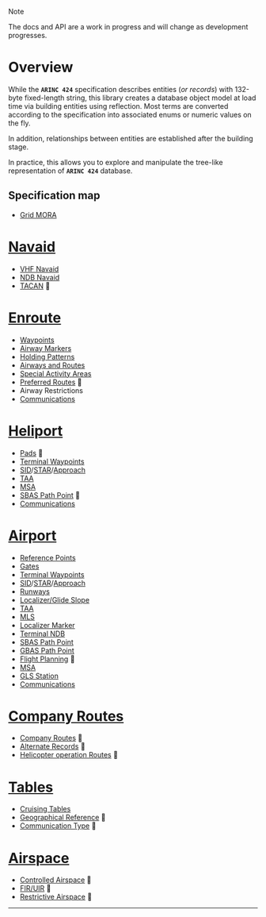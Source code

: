 > [!NOTE]
> The docs and API are a work in progress and will change as development progresses.

# Overview

While the **`ARINC 424`** specification describes entities (*or records*) with 132-byte fixed-length string, this library creates 
a database object model at load time via building entities using reflection. Most terms are converted according 
to the specification into associated enums or numeric values on the fly.

In addition, relationships between entities are established after the building stage.

In practice, this allows you to explore and manipulate the tree-like representation of **`ARINC 424`** database.

## Specification map

- [Grid MORA](api/Arinc424.OffrouteAltitude.yml)

# [Navaid](#tab/navaid)
- [VHF Navaid](api/Arinc424.Navigation.Omnidirectional.yml)
- [NDB Navaid](api/Arinc424.Navigation.Nondirectional.yml)
- [TACAN](api/Arinc424.Navigation.Tactical.yml) 🚧

# [Enroute](#tab/enroute)
- [Waypoints](api/Arinc424.Waypoints.Waypoint.yml)
- [Airway Markers](api/Arinc424.Routing.AirwayMarker.yml)
- [Holding Patterns](api/Arinc424.Routing.HoldingPattern.yml)
- [Airways and Routes](api/Arinc424.Routing.Airway.yml)
- [Special Activity Areas](api/Arinc424.Routing.SpecialActivityArea.yml)
- [Preferred Routes](api/Arinc424.Routing.PreferredRoute.yml) 🚧
- Airway Restrictions
- [Communications](api/Arinc424.Comms.AirwayCommunication.yml)

# [Heliport](#tab/heliport)
- [Pads](api/Arinc424.Ports.Heliport.yml) 🚧
- [Terminal Waypoints](api/Arinc424.Waypoints.HeliportTerminalWaypoint.yml)
- [SID](api/Arinc424.Procedures.HeliportDeparture.yml)/[STAR](api/Arinc424.Procedures.HeliportArrival.yml)/[Approach](api/Arinc424.Procedures.HeliportApproach.yml)
- [TAA](api/Arinc424.Ports.HeliportArrivalAltitude.yml)
- [MSA](api/Arinc424.Ports.HeliportMinimumAltitude.yml)
- [SBAS Path Point](api/Arinc424.Ports.HelicopterSatellitePoint.yml) 🚧
- [Communications](api/Arinc424.Comms.HeliportCommunication.yml)

# [Airport](#tab/airport)
- [Reference Points](api/Arinc424.Ports.Airport.yml)
- [Gates](api/Arinc424.Ports.Gate.yml)
- [Terminal Waypoints](api/Arinc424.Waypoints.AirportTerminalWaypoint.yml)
- [SID](api/Arinc424.Procedures.AirportDeparture.yml)/[STAR](api/Arinc424.Procedures.AirportArrival.yml)/[Approach](api/Arinc424.Procedures.AirportApproach.yml)
- [Runways](api/Arinc424.Ports.Runway.yml)
- [Localizer/Glide Slope](api/Arinc424.Navigation.InstrumentLandingSystem.yml)
- [TAA](api/Arinc424.Ports.AirportArrivalAltitude.yml)
- [MLS](api/Arinc424.Navigation.MicrowaveLandingSystem.yml)
- [Localizer Marker](api/Arinc424.Navigation.InstrumentLandingMarker.yml)
- [Terminal NDB](api/Arinc424.Navigation.AirportBeacon.yml)
- [SBAS Path Point](api/Arinc424.Ports.AirportSatellitePoint.yml)
- [GBAS Path Point](api/Arinc424.Ports.GroundPoint.yml)
- [Flight Planning](api/Arinc424.Ports.FlightPlanning.yml) 🚧
- [MSA](api/Arinc424.Ports.AirportMinimumAltitude.yml)
- [GLS Station](api/Arinc424.Navigation.GlobalLandingSystem.yml)
- [Communications](api/Arinc424.Comms.AirportCommunication.yml)

# [Company Routes](#tab/company)
- [Company Routes](api/Arinc424.Routing.CompanyRoute.yml) 🚧
- [Alternate Records](api/Arinc424.Routing.Alternate.yml) 🚧
- [Helicopter operation Routes](api/Arinc424.Routing.HelicopterCompanyRoute.yml) 🚧

# [Tables](#tab/tables)
- [Cruising Tables](api/Arinc424.Tables.CruiseTable.yml)
- [Geographical Reference](api/Arinc424.Tables.GeographicalReference.yml) 🚧
- [Communication Type](api/Arinc424.Tables.CommunicationType.yml) 🚧

# [Airspace](#tab/airspace)
- [Controlled Airspace](api/Arinc424.Airspace.ControlledVolume.yml) 🚧
- [FIR/UIR](api/Arinc424.Airspace.RegionVolume.yml) 🚧
- [Restrictive Airspace](api/Arinc424.Airspace.RestrictiveVolume.yml) 🚧
---
